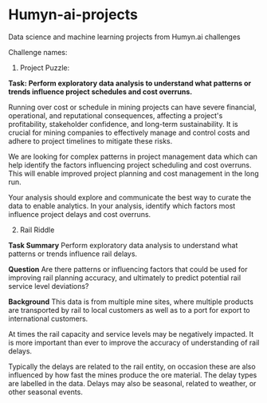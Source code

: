 # Humyn-ai-projects
Data science and machine learning projects from Humyn.ai challenges 

Challenge names:
1) Project Puzzle:

**Task: Perform exploratory data analysis to understand what patterns or trends influence project schedules and cost overruns.**

Running over cost or schedule in mining projects can have severe financial, operational, and reputational consequences, affecting a project's profitability, stakeholder confidence, and long-term sustainability. It is crucial for mining companies to effectively manage and control costs and adhere to project timelines to mitigate these risks.

We are looking for complex patterns in project management data which can help identify the factors influencing project scheduling and cost overruns. This will enable improved project planning and cost management in the long run.

Your analysis should explore and communicate the best way to curate the data to enable analytics. In your analysis, identify which factors most influence project delays and cost overruns.


2) Rail Riddle

**Task Summary**
Perform exploratory data analysis to understand what patterns or trends influence rail delays.

**Question**
Are there patterns or influencing factors that could be used for improving rail planning accuracy, and ultimately to predict potential rail service level deviations?

**Background**
This data is from multiple mine sites, where multiple products are transported by rail to local customers as well as to a port for export to international customers.

At times the rail capacity and service levels may be negatively impacted. It is more important than ever to improve the accuracy of understanding of rail delays.

Typically the delays are related to the rail entity, on occasion these are also influenced by how fast the mines produce the ore material. The delay types are labelled in the data. Delays may also be seasonal, related to weather, or other seasonal events.
